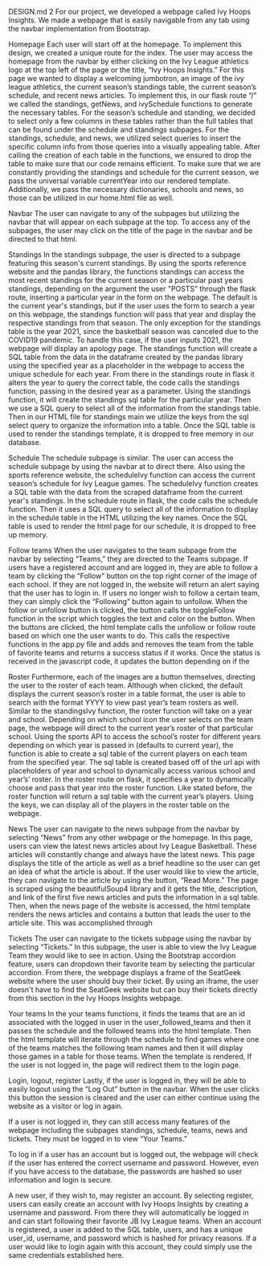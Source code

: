 DESIGN.md 2
For our project, we developed a webpage called Ivy Hoops Insights. We made a webpage that is easily navigable from any tab using the navbar implementation from Bootstrap.

Homepage 
Each user will start off at the homepage. To implement this design, we created a unique route for the index. The user may access the homepage from the navbar by either clicking on the Ivy League athletics logo at the top left of the page or the title, “Ivy Hoops Insights.” For this page we wanted to display a welcoming jumbotron, an image of the ivy league athletics, the current season’s standings table, the current season’s schedule, and recent news articles. To implement this, in our flask route “/” we called the standings, getNews, and ivySchedule functions to generate the necessary tables. For the season’s schedule and standing, we decided to select only a few columns in these tables rather than the full tables that can be found under the schedule and standings subpages. For the standings, schedule, and news, we utilized select queries to insert the specific column info from those queries into a visually appealing table. After calling the creation of each table in the functions, we ensured to drop the table to make sure that our code remains efficient. To make sure that we are constantly providing the standings and schedule for the current season, we pass the universal variable currentYear into our rendered template. Additionally, we pass the necessary dictionaries, schools and news, so those can be utilized in our home.html file as well. 

Navbar
The user can navigate to any of the subpages but utilizing the navbar that will appear on each subpage at the top. To access any of the subpages, the user may click on the title of the page in the navbar and be directed to that html. 

Standings
In the standings subpage, the user is directed to a subpage featuring this season's current standings. By using the sports reference website and the pandas library, the functions standings can access the most recent standings for the current season or a particular past years standings, depending on the argument the user "POSTS” through the flask route, inserting a particular year in the form on the webpage. The default is the current year's standings, but if the user uses the form to search a year on this webpage, the standings function will pass that year and display the respective standings from that season. The only exception for the standings table is the year 2021, since the basketball season was canceled due to the COVID19 pandemic. To handle this case, if the user inputs 2021, the webpage will display an apology page. The standings function will create a SQL table from the data in the dataframe created by the pandas library using the specified year as a placeholder in the webpage to access the unique schedule for each year. From there in the standings route in flask it alters the year to query the correct table, the code calls the standings function, passing in the desired year as a parameter. Using the standings function, it will create the standings sql table for the particular year. Then we use a SQL query to select all of the information from the standings table. Then in our HTML file for standings main we utilize the keys from the sql select query to organize the information into a table. Once the SQL table is used to render the standings template, it is dropped to free memory in our database. 

Schedule
The schedule subpage is similar. The user can access the schedule subpage by using the navbar at to direct there. Also using the sports reference website, the scheduleIvy function can access the current season’s schedule for Ivy League games. The scheduleIvy function creates a SQL table with the data from the scraped dataframe from the current year's standings. In the schedule route in flask, the code calls the schedule function. Then it uses a SQL query to select all of the information to display in the schedule table in the HTML utilizing the key names. Once the SQL table is used to render the html page for our schedule, it is dropped to free up memory. 

Follow teams
When the user navigates to the team subpage from the navbar by selecting “Teams,” they are directed to the Teams subpage. If users have a registered account and are logged in, they are able to follow a team by clicking the “Follow” button on the top right corner of the image of each school. If they are not logged in, the website will return an alert saying that the user has to login in. If users no longer wish to follow a certain team, they can simply click the “Following” button again to unfollow. When the follow or unfollow button is clicked, the button calls the toggleFollow function in the script which toggles the text and color on the button. When the buttons are clicked, the html template calls the unfollow or follow route based on which one the user wants to do. This calls the respective functions in the app.py file and adds and removes the team from the table of favorite teams and returns a success status if it works. Once the status is received in the javascript code, it updates the button depending on if the 

Roster
Furthermore, each of the images are a button themselves, directing the user to the roster of each team. Although when clicked, the default displays the current season’s roster in a table format, the user is able to search with the format YYYY to view past year’s team rosters as well. Similar to the standingsIvy function, the roster function will take on a year and school. Depending on which school icon the user selects on the team page, the webpage will direct to the current year’s roster of that particular school. Using the sports API to access the school’s roster for different years depending on which year is passed in (defaults to current year), the function is able to create a sql table of the current players on each team from the specified  year. The sql table is created based off of the url api with placeholders of year and school to dynamically access various school and year’s’ roster. In the roster route on flask, it specifies a year to dynamically choose and pass that year into the roster function. Like stated before, the roster function will return a sql table with the current year’s players. Using the keys, we can display all of the players in the roster table on the webpage. 

News
The user can navigate to the news subpage from the navbar by selecting “News” from any other webpage or the homepage. In this page, users can view the latest news articles about Ivy League Basketball. These articles will constantly change and always have the latest news. This page displays the title of the article as well as a brief headline so the user can get an idea of what the article is about. If the user would like to view the article, they can navigate to the article by using the button, “Read More.” The page is scraped using the beautifulSoup4 library and it gets the title, description, and link of the first five news articles and puts the information in a sql table. Then, when the news page of the website is accessed, the html template renders the news articles and contains a button that leads the user to the article site. This was accomplished through 

Tickets 
The user can navigate to the tickets subpage using the navbar by selecting “Tickets.” In this subpage, the user is able to view the Ivy League Team they would like to see in action. Using the Bootstrap accordion feature, users can dropdown their favorite team by selecting the particular accordion. From there, the webpage displays a frame of the SeatGeek website where the user should buy their ticket. By using an iframe, the user doesn't have to find the SeatGeek website but can buy their tickets directly from this section in the Ivy Hoops Insights webpage. 

Your teams
In the your teams functions, it finds the teams that are an id associated with the logged in user in the user_followed_teams and then it passes the schedule and the followed teams into the html template. Then the html template will iterate through the schedule to find games where one of the teams matches the following team names and then it will display those games in a table for those teams. When the template is rendered, If the user is not logged in, the page will redirect them to the login page. 

Login, logout, register 
Lastly, if the user is logged in, they will be able to easily logout using the “Log Out” button in the navbar. When the user clicks this button the session is cleared and the user can either continue using the website as a visitor or log in again.  

If a user is not logged in, they can still access many features of the webpage including the subpages standings, schedule, teams, news and tickets. They must be logged in to view “Your Teams.”  

To log in if a user has an account but is logged out, the webpage will check if the user has entered the correct username and password. However, even if you have access to the database, the passwords are hashed so user information and login is secure. 

A new user, if they wish to, may register an account. By selecting register, users can easily create an account with Ivy Hoops Insights by creating a username and password. From there they will automatically be logged in and can start following their favorite JB Ivy League teams. When an account is registered, a user is added to the SQL table, users, and has a unique user_id, username, and password which is hashed for privacy reasons. If a user would like to login again with this account, they could simply use the same credentials established here. 




